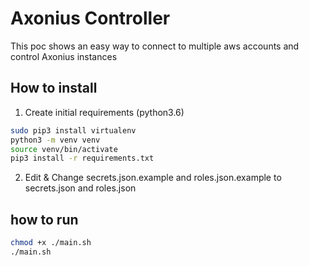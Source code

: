 # Axonius Controller

This poc shows an easy way to connect to multiple aws accounts and control Axonius instances

## How to install
1. Create initial requirements (python3.6)
```bash
sudo pip3 install virtualenv
python3 -m venv venv
source venv/bin/activate
pip3 install -r requirements.txt
```

2. Edit & Change secrets.json.example and roles.json.example to secrets.json and roles.json 

## how to run
```bash
chmod +x ./main.sh
./main.sh
```
